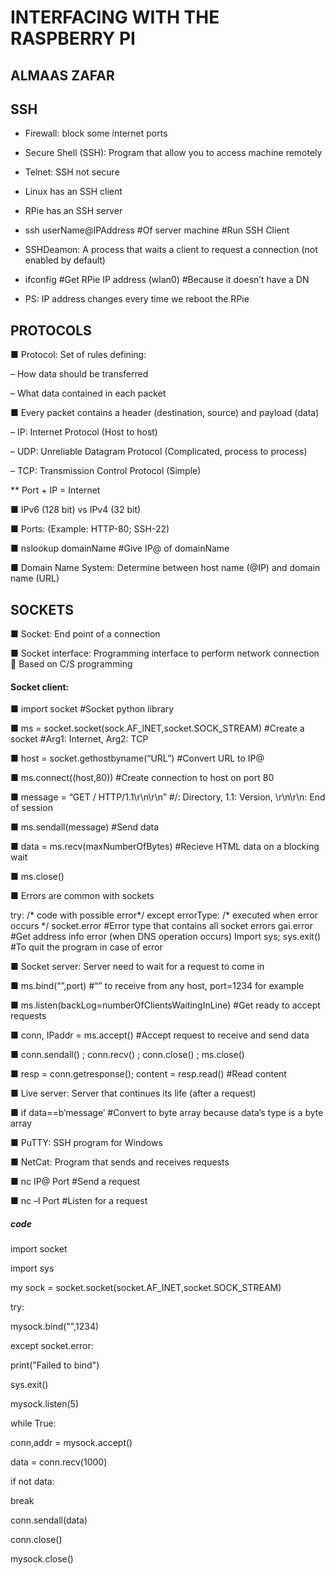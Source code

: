 # INTERFACING WITH THE RASPBERRY PI

## ALMAAS ZAFAR

## SSH

* Firewall: block some internet ports

* Secure Shell (SSH): Program that allow you to access machine remotely

* Telnet: SSH not secure

* Linux has an SSH client

* RPie has an SSH server

* ssh userName@IPAddress #Of server machine #Run SSH Client

* SSHDeamon: A process that waits a client to request a connection (not enabled by default)

* ifconfig #Get RPie IP address (wlan0) #Because it doesn’t have a DN

* PS: IP address changes every time we reboot the RPie


## PROTOCOLS

■ Protocol: Set of rules defining:

  – How data should be transferred

  – What data contained in each packet

■ Every packet contains a header (destination, source) and payload (data)

 – IP: Internet Protocol (Host to host)

 – UDP: Unreliable Datagram Protocol (Complicated, process to process)

 – TCP: Transmission Control Protocol (Simple)

** Port + IP = Internet

■ IPv6 (128 bit) vs IPv4 (32 bit)

■ Ports: (Example: HTTP-80; SSH-22)

■ nslookup domainName #Give IP@ of domainName

■ Domain Name System: Determine between host name (@IP) and domain name (URL)


## SOCKETS

■ Socket: End point of a connection

■ Socket interface: Programming interface to perform network connection  Based on C/S programming

#### Socket client:

  ■ import socket #Socket python library

  ■ ms = socket.socket(sock.AF_INET,socket.SOCK_STREAM) #Create a socket #Arg1: Internet, Arg2: TCP

  ■ host = socket.gethostbyname(“URL”) #Convert URL to IP@

  ■ ms.connect((host,80)) #Create connection to host on port 80

  ■ message = “GET / HTTP/1.1\r\n\r\n” #/: Directory, 1.1: Version, \r\n\r\n: End of session

  ■ ms.sendall(message) #Send data

  ■ data = ms.recv(maxNumberOfBytes) #Recieve HTML data on a blocking wait

  ■ ms.close()
  
 ■  Errors are common with sockets

   try:
      /* code with possible error*/
      except errorType:
      /* executed when error occurs */
    socket.error #Error type that contains all socket errors
    gai.error #Get address info error (when DNS operation occurs)
    Import sys; sys.exit() #To quit the program in case of error
    
■  Socket server: Server need to wait for a request to come in

■ ms.bind(“”,port) #“” to receive from any host, port=1234 for example

■ ms.listen(backLog=numberOfClientsWaitingInLine) #Get ready to accept requests

■ conn, IPaddr = ms.accept() #Accept request to receive and send data

■ conn.sendall() ; conn.recv() ; conn.close() ; ms.close()

■ resp = conn.getresponse(); content = resp.read() #Read content

■ Live server: Server that continues its life (after a request)

■ if data==b’message’ #Convert to byte array because data’s type is a byte array

■ PuTTY: SSH program for Windows

■ NetCat: Program that sends and receives requests

■ nc IP@ Port #Send a request

■ nc –l Port #Listen for a request


##### code

import socket

import sys

my sock = socket.socket(socket.AF_INET,socket.SOCK_STREAM)

try:

   mysock.bind("",1234)

except socket.error:
    
  print("Failed to bind")
    
  sys.exit()
 
 mysock.listen(5)

while True:
  
  conn,addr = mysock.accept()
  
  data = conn.recv(1000)
  
  if not data:
  
  break
  
  conn.sendall(data)

conn.close()

mysock.close()
